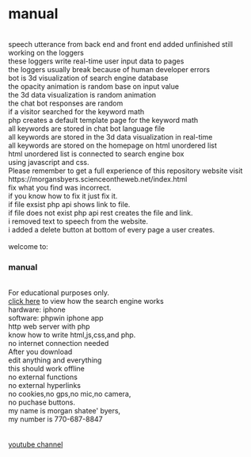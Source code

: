 # manual
<br>
speech utterance from back end and front end added
unfinished still working on the loggers<br>
these loggers write real-time user input data to pages<br>
the loggers usually break because of human developer errors<br>
bot is 3d visualization of search engine database<br>
the opacity animation is random base on input value<br>
the 3d data visualization is random animation<br>
the chat bot responses are random<br>
if a visitor searched for the keyword math<br>
php creates a default template page for the keyword math<br>
all keywords are stored in chat bot language file<br>
all keywords are stored in the 3d data visualization in real-time<br>
all keywords are stored on the homepage on html unordered list<br>
html unordered list is connected to search engine box<br>
using javascript and css.
<br>
Please remember to get a full experience of this repository website
visit https://morgansbyers.scienceontheweb.net/index.html
<br>
fix what you find was incorrect.<br>
if you know how to fix it just fix it.<br>
if file exsist php api shows link to file.<br>
if file does not exist php api rest creates the file and link.<br>
i removed text to speech from the website.<br>
i added a delete button at bottom of every page a user creates.<br>
<br>
welcome to:<br>
<H3>manual</H3><br>
For educational purposes only.<br>
<a href="http://jehovahsays.github.io/manual/how/map.html">click here</a> to view how the search engine works<br>
hardware: iphone<br>
software: phpwin iphone app<br>
http web server with php<br>
know how to write html,js,css,and php.<br>
no internet connection needed<br>
After you download<br>
edit anything and everything<br>
this should work offline<br>
no external functions<br> 
no external hyperlinks<br>
no cookies,no gps,no mic,no camera,<br>
no puchase buttons.<br>
my name is morgan shatee' byers,<br>
my number is 770-687-8847<br>
<br>
<br>
<a href="https://youtube.com/@jehovahsaysnetworth?si=FRrFrG_K02C38K_G">
youtube channel</a>
<br>